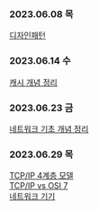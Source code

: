 ### 2023.06.08 목
[디자인패턴](https://4priltwntsx.tistory.com/12)

### 2023.06.14 수
[캐시 개념 정리](https://4priltwntsx.tistory.com/13)

### 2023.06.23 금
[네트워크 기초 개념 정리](https://parallel-pie-1c4.notion.site/CS-cc24ad6cccfa4eedbd01eae03e36383e?pvs=4)

### 2023.06.29 목
[TCP/IP 4계층 모델](https://parallel-pie-1c4.notion.site/CS-TCP-IP-4-9cf540dd51fc440297c8d3d82bbcb313?pvs=4)<br>
[TCP/IP vs OSI 7](https://parallel-pie-1c4.notion.site/CS-TCP-IP-vs-OSI-7-9356fd9e4332496c9201515524a01921?pvs=4)<br>
[네트워크 기기](https://parallel-pie-1c4.notion.site/CS-28f227337cbd4f658fac997616d1ca6b?pvs=4)
